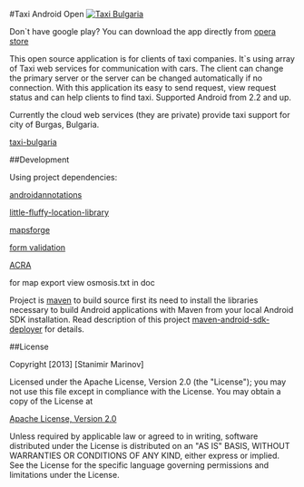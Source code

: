 #Taxi Android Open <a href="https://play.google.com/store/apps/details?id=com.opentaxi.android" rel="Taxi Bulgaria">![Taxi Bulgaria](https://developer.android.com/images/brand/en_generic_rgb_wo_60.png)</a>

Don\`t have google play? You can download the app directly from [opera store](http://m.android-4-0.apps.opera.com/en_bg/catalog.php?search=taxi+bulgaria)

This open source application is for clients of taxi companies. It`s using array of Taxi web services for communication with cars. The client can change the primary server or the server can be changed automatically if no connection.
With this application its easy to send request, view request status and can help clients to find taxi.
Supported Android from 2.2 and up.

Currently the cloud web services (they are private) provide taxi support for city of Burgas, Bulgaria.

[taxi-bulgaria](http://taxi-bulgaria.com)

##Development

Using project dependencies:

[androidannotations](http://androidannotations.org/)

[little-fluffy-location-library](https://code.google.com/p/little-fluffy-location-library/)

[mapsforge](http://code.google.com/p/mapsforge/)

[form validation](https://github.com/ragunathjawahar/android-saripaar)

[ACRA](https://github.com/ACRA/acra)

for map export view osmosis.txt in doc

Project is [maven](http://maven.apache.org/) to build source first its need to install the libraries necessary to build Android applications with Maven from your local Android SDK installation.
Read description of this project [maven-android-sdk-deployer](https://github.com/mosabua/maven-android-sdk-deployer) for details.

##License

Copyright [2013] [Stanimir Marinov]

Licensed under the Apache License, Version 2.0 (the "License");
you may not use this file except in compliance with the License.
You may obtain a copy of the License at

[Apache License, Version 2.0](http://www.apache.org/licenses/LICENSE-2.0)

Unless required by applicable law or agreed to in writing, software
distributed under the License is distributed on an "AS IS" BASIS,
WITHOUT WARRANTIES OR CONDITIONS OF ANY KIND, either express or implied.
See the License for the specific language governing permissions and
limitations under the License.